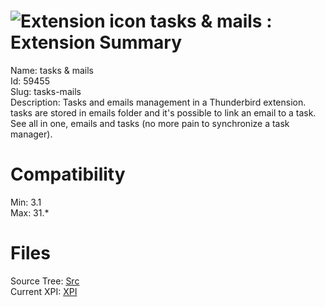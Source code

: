 # ![Extension icon](https://addons.thunderbird.net/user-media/addon_icons/59/59455-64.png?modified=1383655797) tasks & mails : Extension Summary

Name: tasks & mails  
Id: 59455  
Slug: tasks-mails  
Description: Tasks and emails management in a Thunderbird extension. tasks are stored in emails folder and it's possible to link an email to a task.
See all in one, emails and tasks (no more pain to synchronize a task manager).
  

# Compatibility
Min: 3.1  
Max: 31.*  

# Files

Source Tree: [Src](C:/Dev/Thunderbird/ThunderKdB/xall/xOther/59455-tasks-mails/src)  
Current XPI: [XPI](C:/Dev/Thunderbird/ThunderKdB/xall/xOther/59455-tasks-mails/xpi)  



